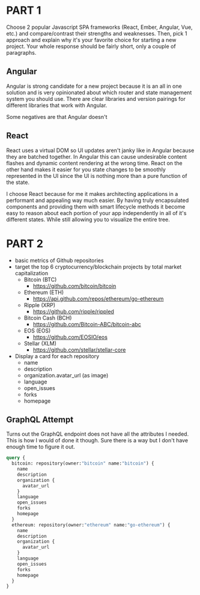 # PART 1

Choose 2 popular Javascript SPA frameworks (React, Ember, Angular, Vue, etc.) and compare/contrast their strengths and weaknesses. Then, pick 1 approach and explain why it's your favorite choice for starting a new project. Your whole response should be fairly short, only a couple of paragraphs.

## Angular

Angular is strong candidate for a new project because it is an all in one solution and is very opinionated about which router and state management system you should use. There are clear libraries and version pairings for different libraries that work with Angular.

Some negatives are that Angular doesn't 

## React

React uses a virtual DOM so UI updates aren't janky like in Angular because they are batched together. In Angular this can cause undesirable content flashes and dynamic content rendering at the wrong time. React on the other hand makes it easier for you state changes to be smoothly represented in the UI since the UI is nothing more than a pure function of the state.

I choose React because for me it makes architecting applications in a performant and appealing way much easier. By having truly encapsulated components and providing them with smart lifecycle methods it become easy to reason about each portion of your app independently in all of it's different states. While still allowing you to visualize the entire tree.

# PART 2

* basic metrics of Github repositories
* target the top 6 cryptocurrency/blockchain projects by total market capitalization
  * Bitcoin (BTC)
    * https://github.com/bitcoin/bitcoin
  * Ethereum (ETH)
    * https://api.github.com/repos/ethereum/go-ethereum
  * Ripple (XRP)
    * https://github.com/ripple/rippled
  * Bitcoin Cash (BCH)
    * https://github.com/Bitcoin-ABC/bitcoin-abc
  * EOS (EOS)
    * https://github.com/EOSIO/eos
  * Stellar (XLM)
    * https://github.com/stellar/stellar-core
* Display a card for each repository
  * name
  * description
  * organization.avatar_url (as image)
  * language
  * open_issues
  * forks 
  * homepage

## GraphQL Attempt

Turns out the GraphQL endpoint does not have all the attributes I needed. This is how I would of done it though. Sure there is a way but I don't have enough time to figure it out.

```graphql
query { 
  bitcoin: repository(owner:"bitcoin" name:"bitcoin") {
    name
  	description
  	organization {
      avatar_url
    }
  	language
  	open_issues
  	forks 
  	homepage
  }
  ethereum: repository(owner:"ethereum" name:"go-ethereum") {
    name
  	description
  	organization {
      avatar_url
    }
  	language
  	open_issues
  	forks 
  	homepage
  }
}
```
